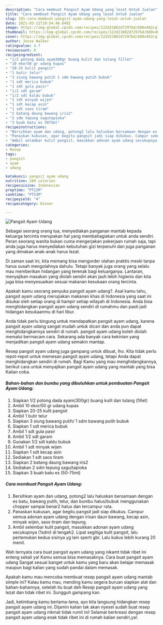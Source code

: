 ```yaml
---
description: "Cara membuat Pangsit Ayam Udang yang lezat Untuk Jualan"
title: "Cara membuat Pangsit Ayam Udang yang lezat Untuk Jualan"
slug: 191-cara-membuat-pangsit-ayam-udang-yang-lezat-untuk-jualan
date: 2021-03-21T19:54:40.649Z
image: https://img-global.cpcdn.com/recipes/122d21882d7297bd/680x482cq70/pangsit-ayam-udang-foto-resep-utama.jpg
thumbnail: https://img-global.cpcdn.com/recipes/122d21882d7297bd/680x482cq70/pangsit-ayam-udang-foto-resep-utama.jpg
cover: https://img-global.cpcdn.com/recipes/122d21882d7297bd/680x482cq70/pangsit-ayam-udang-foto-resep-utama.jpg
author: Jesse Walker
ratingvalue: 4.7
reviewcount: 8
recipeingredient:
- "1/2 potong dada ayam300gr buang kulit dan tulang fillet"
- "10 ekor50 gr udang kupas"
- "20-25 kulit pangsit"
- "1 butir telur"
- "3 siung bawang putih 1 sdm bawang putih bubuk"
- "1 sdt merica bubuk"
- "1 sdt gula pasir"
- "1/2 sdt garam"
- "1/2 sdt kaldu bubuk"
- "1 sdt minyak wijen"
- "1 sdt kecap asin"
- "1 sdt saos tiram"
- "2 batang daung bawang iris2"
- "2 sdm tepung sagutapioka"
- "3 buah batu es 5075ml"
recipeinstructions:
- "Bersihkan ayam dan udang, potong2 lalu haluskan bersamaan dengan es batu, bawang putih, telur, dan bumbu halus/bubuk menggunakan chopper sampai benar2 halus dan tercampur rata."
- "Panaskan kukusan, agar begitu pangsit jadi siap dikukus. Campur semua adonan ayam udang dengan irisan daun bawang, kecap asin, minyak wijen, saos tiram dan tepung."
- "Ambil selembar kulit pangsit, masukkan adonan ayam udang secukupnya (1sdm) di tengah2. Lipat segitiga kulit pangsit, lalu pertemukan kedua sisinya yg lain sperti gbr. Lalu kukus lebih kurang 20 menit."
categories:
- Resep
tags:
- pangsit
- ayam
- udang

katakunci: pangsit ayam udang 
nutrition: 289 calories
recipecuisine: Indonesian
preptime: "PT22M"
cooktime: "PT53M"
recipeyield: "4"
recipecategory: Dinner

---
```



![Pangsit Ayam Udang](https://img-global.cpcdn.com/recipes/122d21882d7297bd/680x482cq70/pangsit-ayam-udang-foto-resep-utama.jpg)

Sebagai seorang orang tua, menyediakan panganan mantab kepada keluarga tercinta merupakan hal yang membahagiakan untuk anda sendiri. Peran seorang  wanita bukan cuma mengerjakan pekerjaan rumah saja, tapi anda juga harus menyediakan kebutuhan gizi terpenuhi dan juga panganan yang dimakan anak-anak harus lezat.

Di zaman  saat ini, kita memang bisa mengorder olahan praktis meski tanpa harus susah mengolahnya dahulu. Tetapi banyak juga orang yang selalu mau memberikan hidangan yang terenak bagi keluarganya. Lantaran, menyajikan masakan yang diolah sendiri akan jauh lebih higienis dan kita juga bisa menyesuaikan sesuai makanan kesukaan orang tercinta. 



Apakah kamu seorang penyuka pangsit ayam udang?. Asal kamu tahu, pangsit ayam udang merupakan makanan khas di Indonesia yang saat ini disukai oleh setiap orang di hampir setiap wilayah di Indonesia. Anda bisa menghidangkan pangsit ayam udang sendiri di rumahmu dan pasti jadi hidangan kesukaanmu di hari libur.

Anda tidak perlu bingung untuk mendapatkan pangsit ayam udang, karena pangsit ayam udang sangat mudah untuk dicari dan anda pun dapat menghidangkannya sendiri di rumah. pangsit ayam udang boleh diolah memalui bermacam cara. Sekarang ada banyak cara kekinian yang menjadikan pangsit ayam udang semakin mantap.

Resep pangsit ayam udang juga gampang untuk dibuat, lho. Kita tidak perlu repot-repot untuk memesan pangsit ayam udang, tetapi Anda dapat menghidangkan sendiri di rumah. Bagi Kamu yang mau menghidangkannya, berikut cara untuk menyajikan pangsit ayam udang yang mantab yang bisa Kalian coba.

<!--inarticleads1-->

##### Bahan-bahan dan bumbu yang dibutuhkan untuk pembuatan Pangsit Ayam Udang:

1. Siapkan 1/2 potong dada ayam(300gr) buang kulit dan tulang (fillet)
1. Ambil 10 ekor/50 gr udang kupas
1. Siapkan 20-25 kulit pangsit
1. Ambil 1 butir telur
1. Siapkan 3 siung bawang putih/ 1 sdm bawang putih bubuk
1. Siapkan 1 sdt merica bubuk
1. Ambil 1 sdt gula pasir
1. Ambil 1/2 sdt garam
1. Gunakan 1/2 sdt kaldu bubuk
1. Ambil 1 sdt minyak wijen
1. Siapkan 1 sdt kecap asin
1. Sediakan 1 sdt saos tiram
1. Siapkan 2 batang daung bawang iris2
1. Sediakan 2 sdm tepung sagu/tapioka
1. Siapkan 3 buah batu es (50-75ml)




<!--inarticleads2-->

##### Cara membuat Pangsit Ayam Udang:

1. Bersihkan ayam dan udang, potong2 lalu haluskan bersamaan dengan es batu, bawang putih, telur, dan bumbu halus/bubuk menggunakan chopper sampai benar2 halus dan tercampur rata.
1. Panaskan kukusan, agar begitu pangsit jadi siap dikukus. Campur semua adonan ayam udang dengan irisan daun bawang, kecap asin, minyak wijen, saos tiram dan tepung.
1. Ambil selembar kulit pangsit, masukkan adonan ayam udang secukupnya (1sdm) di tengah2. Lipat segitiga kulit pangsit, lalu pertemukan kedua sisinya yg lain sperti gbr. Lalu kukus lebih kurang 20 menit.




Wah ternyata cara buat pangsit ayam udang yang nikamt tidak ribet ini enteng sekali ya! Kamu semua bisa memasaknya. Cara buat pangsit ayam udang Sangat sesuai banget untuk kamu yang baru akan belajar memasak maupun bagi kalian yang sudah pandai dalam memasak.

Apakah kamu mau mencoba membuat resep pangsit ayam udang mantab simple ini? Kalau kamu mau, mending kamu segera buruan siapkan alat dan bahan-bahannya, setelah itu buat deh Resep pangsit ayam udang yang lezat dan tidak ribet ini. Sungguh gampang kan. 

Jadi, ketimbang kamu berlama-lama, ayo kita langsung hidangkan resep pangsit ayam udang ini. Dijamin kalian tak akan nyesel sudah buat resep pangsit ayam udang nikmat tidak rumit ini! Selamat berkreasi dengan resep pangsit ayam udang enak tidak ribet ini di rumah kalian sendiri,ya!.

